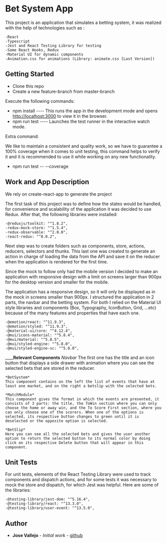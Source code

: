 # Bet System App 

This project is an application that simulates a betting system, it was realized with the help of technologies such as :

    -React
    -Typescript
    -Jest and React Testing Library for testing
    -Some React Hooks, Redux
    -Material UI for dynamic components
    -Animation.css for animations (Library: animate.css [Last Version])
## Getting Started

- Clone this repo
- Create a new feature-branch from master-branch

Execute the following commands:

- npm install    ---- This runs the app in the development mode and opens [http://localhost:3000](http://localhost:3000) to view it in the browser.
- npm run test   ---- Launches the test runner in the interactive watch mode.

Extra command:

We like to maintain a consistent and quality work, so we have to guarantee a 100% coverage when it comes to unit testing, this command helps to verify it and it is recommended to use it while working on any new functionality. 

- npm run test -- --coverage 

## Work and App Description

We rely on create-react-app to generate the project

The first task of this project was to define how the states would be handled, for convenience and scalability of the application it was decided to use Redux. After that, the following libraries were installed: 

    -@reduxjs/toolkit: "^1.8.2",
    -redux-mock-store: "^1.5.4",
    -redux-observable: "^2.0.0",
    -react-redux: "^8.0.2",

Next step was to create folders such as components, store, actions, reducers, selectors and thunks. This last one was created to generate an action in charge of loading the data from the API and save it on the reducer when the application is rendered for the first time.

Since the mock to follow only had the mobile version I decided to make an application with responsive design with a limit on screens larger than 900px for the desktop version and smaller for the mobile.
 
The application has a responsive design, so it will only be displayed as in the mock in screens smaller than 900px. I structured the application in 2 parts, the navbar and the betting system. For both I relied on the Material UI style libraries and components (Box, Typography, IconButton, Grid, ...etc) because of the many features and properties that have each one.
    
    -@emotion/react: "^11.9.3",
    -@emotion/styled: "^11.9.3",
    -@material-ui/core: "^4.12.4",
    -@mui/icons-material: "^5.8.4",
    -@mui/material: "^5.8.5",
    -@mui/styled-engine: "^5.8.0",
    -@mui/styled-engine-sc: "^5.8.0",

____**Relevant Components**
    *Navbar*
    The first one has the title and an icon button that displays a side drawer with animation where you can see the selected bets that are stored in the reducer.

    *BetSystem*
    This component contains on the left the list of events that have at least one market, and on the right a betslip with the selected bets.
    
    *MatchModule*
    This component gives the format in which the events are presented, it consists of 3 parts: the title, the ToWin section where you can only choose the home or away win, and the To Score First section, where you can only choose one of the scorers. When one of the options is selected, its respective button changes to green until it is deselected or the opposite option is selected.

    *BetSlip*
    Here you can see all the selected bets and gives the user another option to return the selected button to its normal color by doing click on its respective Delete button that will appear in this component. 

## Unit Tests

For unit tests, elements of the React Testing Library were used to track components and dispatch actions, and for some tests it was necessary to mock the store and dispatch, for which Jest was helpful. Here are some of the libraries:

    -@testing-library/jest-dom: "^5.16.4",
    -@testing-library/react: "^13.3.0",
    -@testing-library/user-event: "^13.5.0",

## Author
- **Jose Vallejo** - _Initial work_ - [github](https://github.com/Javmendez727)
